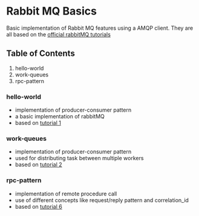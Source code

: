 # Rabbit MQ Basics

Basic implementation of Rabbit MQ features using a AMQP client.
They are all based on the [official rabbitMQ tutorials](https://www.rabbitmq.com/getstarted.html)

## Table of Contents

1. hello-world
2. work-queues
3. rpc-pattern

### hello-world

-   implementation of producer-consumer pattern
-   a basic implementation of rabbitMQ
-   based on [tutorial 1](https://www.rabbitmq.com/tutorials/tutorial-one-javascript.html)

### work-queues

-   implementation of producer-consumer pattern
-   used for distributing task between multiple workers
-   based on [tutorial 2](https://www.rabbitmq.com/tutorials/tutorial-two-javascript.html)

### rpc-pattern

-   implementation of remote procedure call
-   use of different concepts like request/reply pattern and correlation_id
-   based on [tutorial 6](https://www.rabbitmq.com/tutorials/tutorial-six-javascript.html)
